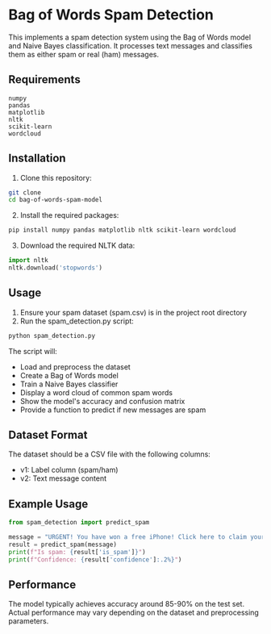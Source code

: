 # Bag of Words Spam Detection

This implements a spam detection system using the Bag of Words model and Naive Bayes classification. It processes text messages and classifies them as either spam or real (ham) messages.

## Requirements

```
numpy
pandas
matplotlib
nltk
scikit-learn
wordcloud
```

## Installation

1. Clone this repository:

```bash
git clone
cd bag-of-words-spam-model
```

2. Install the required packages:

```bash
pip install numpy pandas matplotlib nltk scikit-learn wordcloud
```

3. Download the required NLTK data:

```python
import nltk
nltk.download('stopwords')
```

## Usage

1. Ensure your spam dataset (spam.csv) is in the project root directory
2. Run the spam_detection.py script:

```bash
python spam_detection.py
```

The script will:

- Load and preprocess the dataset
- Create a Bag of Words model
- Train a Naive Bayes classifier
- Display a word cloud of common spam words
- Show the model's accuracy and confusion matrix
- Provide a function to predict if new messages are spam

## Dataset Format

The dataset should be a CSV file with the following columns:

- v1: Label column (spam/ham)
- v2: Text message content

## Example Usage

```python
from spam_detection import predict_spam

message = "URGENT! You have won a free iPhone! Click here to claim your prize!"
result = predict_spam(message)
print(f"Is spam: {result['is_spam']}")
print(f"Confidence: {result['confidence']:.2%}")
```

## Performance

The model typically achieves accuracy around 85-90% on the test set. Actual performance may vary depending on the dataset and preprocessing parameters.

